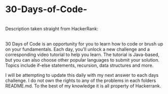 # 30-Days-of-Code-
<br>
Description taken straight from HackerRank: <br><br>

30 Days of Code is an opportunity for you to learn how to code or brush up on your fundamentals. Each day, you'll unlock a new challenge and a corresponding video tutorial to help you learn.
The tutorial is Java-based, but you can also choose other popular languages to submit your solution. Topics include if-else statements, recursion, data structures and more. <br> 

I will be attempting to update this daily with my next answer to each days challenge. I do not own the rights to any of the problems in each folders README.md. To the best of my knowledge it is all property of Hackerrank.
